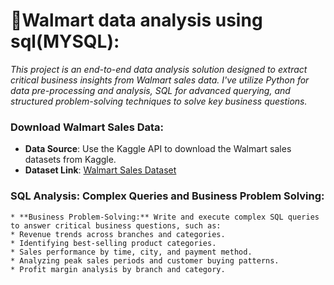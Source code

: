 # 🧾Walmart data analysis using sql(MYSQL):
_This project is an end-to-end data analysis solution designed to extract critical business insights from Walmart sales data. I've utilize Python for data pre-processing and analysis, SQL for advanced querying, and structured problem-solving techniques to solve key business questions._

### Download Walmart Sales Data:
   - **Data Source**: Use the Kaggle API to download the Walmart sales datasets from Kaggle.
   - **Dataset Link**: [Walmart Sales Dataset](https://www.kaggle.com/najir0123/walmart-10k-sales-datasets)
     
###  SQL Analysis: Complex Queries and Business Problem Solving:

```
* **Business Problem-Solving:** Write and execute complex SQL queries to answer critical business questions, such as:
* Revenue trends across branches and categories.
* Identifying best-selling product categories.
* Sales performance by time, city, and payment method.
* Analyzing peak sales periods and customer buying patterns.
* Profit margin analysis by branch and category.
```
